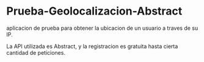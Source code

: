 # Prueba-Geolocalizacion-Abstract
aplicacion de prueba para obtener la ubicacion de un usuario a traves de su IP.

La API utilizada es Abstract, y la registracion es gratuita hasta cierta cantidad de peticiones. 
